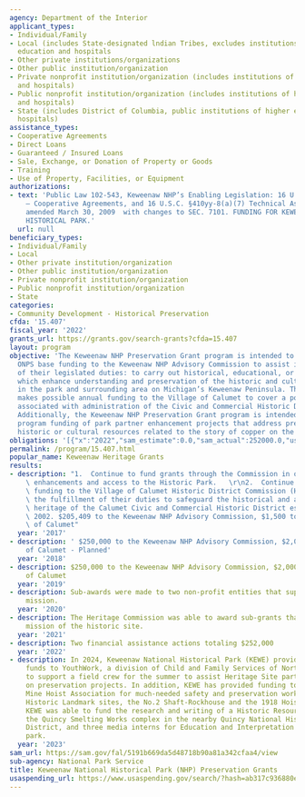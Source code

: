 ```yaml
---
agency: Department of the Interior
applicant_types:
- Individual/Family
- Local (includes State-designated lndian Tribes, excludes institutions of higher
  education and hospitals
- Other private institutions/organizations
- Other public institution/organization
- Private nonprofit institution/organization (includes institutions of higher education
  and hospitals)
- Public nonprofit institution/organization (includes institutions of higher education
  and hospitals)
- State (includes District of Columbia, public institutions of higher education and
  hospitals)
assistance_types:
- Cooperative Agreements
- Direct Loans
- Guaranteed / Insured Loans
- Sale, Exchange, or Donation of Property or Goods
- Training
- Use of Property, Facilities, or Equipment
authorizations:
- text: 'Public Law 102-543, Keweenaw NHP’s Enabling Legislation: 16 U.S.C. §410yy-6
    – Cooperative Agreements, and 16 U.S.C. §410yy-8(a)(7) Technical Assistance, as
    amended March 30, 2009  with changes to SEC. 7101. FUNDING FOR KEWEENAW NATIONAL
    HISTORICAL PARK.'
  url: null
beneficiary_types:
- Individual/Family
- Local
- Other private institution/organization
- Other public institution/organization
- Private nonprofit institution/organization
- Public nonprofit institution/organization
- State
categories:
- Community Development - Historical Preservation
cfda: '15.407'
fiscal_year: '2022'
grants_url: https://grants.gov/search-grants?cfda=15.407
layout: program
objective: 'The Keweenaw NHP Preservation Grant program is intended to provide annual
  ONPS base funding to the Keweenaw NHP Advisory Commission to assist in the fulfillment
  of their legislated duties: to carry out historical, educational, or cultural programs
  which enhance understanding and preservation of the historic and cultural resources
  in the park and surrounding area on Michigan’s Keweenaw Peninsula. The program also
  makes possible annual funding to the Village of Calumet to cover a portion of costs
  associated with administration of the Civic and Commercial Historic District Ordinance.
  Additionally, the Keweenaw NHP Preservation Grant program is intended for occasional
  program funding of park partner enhancement projects that address preservation of
  historic or cultural resources related to the story of copper on the Keweenaw Peninsula.'
obligations: '[{"x":"2022","sam_estimate":0.0,"sam_actual":252000.0,"usa_spending_actual":252000.0},{"x":"2023","sam_estimate":0.0,"sam_actual":252000.0,"usa_spending_actual":252000.0},{"x":"2024","sam_estimate":128475.0,"sam_actual":0.0,"usa_spending_actual":128475.0}]'
permalink: /program/15.407.html
popular_name: Keweenaw Heritage Grants
results:
- description: "1.  Continue to fund grants through the Commission in order to continue\
    \ enhancements and access to the Historic Park.   \r\n2.  Continue to provide\
    \ funding to the Village of Calumet Historic District Commission (HDC) to support\
    \ the fulfillment of their duties to safeguard the historical and architectural\
    \ heritage of the Calumet Civic and Commercial Historic District established in\
    \ 2002. $205,409 to the Keweenaw NHP Advisory Commission, $1,500 to the Village\
    \ of Calumet"
  year: '2017'
- description: ' $250,000 to the Keweenaw NHP Advisory Commission, $2,000 to the Village
    of Calumet - Planned'
  year: '2018'
- description: $250,000 to the Keweenaw NHP Advisory Commission, $2,000 to the Village
    of Calumet
  year: '2019'
- description: Sub-awards were made to two non-profit entities that support the park's
    mission.
  year: '2020'
- description: The Heritage Commission was able to award sub-grants that support the
    mission of the historic site.
  year: '2021'
- description: Two financial assistance actions totaling $252,000
  year: '2022'
- description: In 2024, Keweenaw National Historical Park (KEWE) provided project
    funds to YouthWork, a division of Child and Family Services of Northwest Michigan,
    to support a field crew for the summer to assist Heritage Site partners with work
    on preservation projects. In addition, KEWE has provided funding to the Quincy
    Mine Hoist Association for much-needed safety and preservation work on two National
    Historic Landmark sites, the No.2 Shaft-Rockhouse and the 1918 Hoist House. Finally,
    KEWE was able to fund the research and writing of a Historic Resource Survey of
    the Quincy Smelting Works complex in the nearby Quincy National Historic Landmark
    District, and three media interns for Education and Interpretation here at the
    park.
  year: '2023'
sam_url: https://sam.gov/fal/5191b669da5d48718b90a81a342cfaa4/view
sub-agency: National Park Service
title: Keweenaw National Historical Park (NHP) Preservation Grants
usaspending_url: https://www.usaspending.gov/search/?hash=ab317c936880ea31a437606a9d53bdd1
---
```


